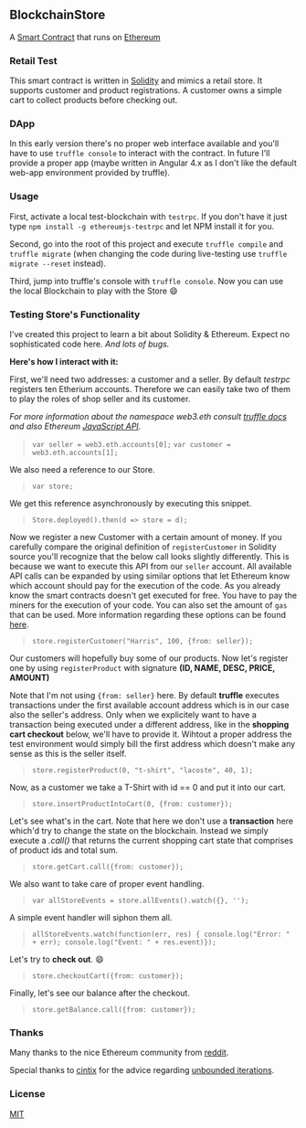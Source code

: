 ## BlockchainStore

A [Smart Contract](https://github.com/brakmic/BlockchainStore/blob/master/contracts/Store.sol) that runs on [Ethereum](https://www.ethereum.org/)

### Retail Test

This smart contract is written in [Solidity](https://solidity.readthedocs.io/en/develop/) and mimics a retail store. It supports customer and product registrations. A customer owns a simple cart to collect products before checking out.

### DApp

In this early version there's no proper web interface available and you'll have to use `truffle console` to interact with the contract. In future I'll provide a proper app (maybe written in Angular 4.x as I don't like the default web-app environment provided by truffle).

### Usage

First, activate a local test-blockchain with `testrpc`. If you don't have it just type `npm install -g ethereumjs-testrpc` and let NPM install it for you.

Second, go into the root of this project and execute `truffle compile` and `truffle migrate` (when changing the code during live-testing use `truffle migrate --reset` instead).

Third, jump into truffle's console with `truffle console`. Now you can use the local Blockchain to play with the Store :smile:

### Testing Store's Functionality

I've created this project to learn a bit about Solidity & Ethereum. Expect no sophisticated code here. *And lots of bugs.*

**Here's how I interact with it:**

First, we'll need two addresses: a customer and a seller. By default *testrpc* registers ten Etherium accounts. Therefore we can easily take two of them to play the roles of shop seller and its customer.

*For more information about the namespace web3.eth consult [truffle docs](http://truffleframework.com/docs/) and also Ethereum [JavaScript API](https://github.com/ethereum/wiki/wiki/JavaScript-API).*

> `var seller = web3.eth.accounts[0];`
> `var customer = web3.eth.accounts[1];`

We also need a reference to our Store.

> `var store;`

We get this reference asynchronously by executing this snippet.

> `Store.deployed().then(d => store = d);`

Now we register a new Customer with a certain amount of money. If you carefully compare the original definition of `registerCustomer` in Solidity source you'll recognize that the below call looks slightly differently. This is because we want to execute this API from our `seller` account. All available API calls can be expanded by using similar options that let Ethereum know which account should pay for the execution of the code. As you already know the smart contracts doesn't get executed for free. You have to pay the miners for the execution of your code. You can also set the amount of `gas` that can be used. More information regarding these options can be found [here](http://truffleframework.com/docs/getting_started/contracts).

> `store.registerCustomer("Harris", 100, {from: seller});`

Our customers will hopefully buy some of our products. Now let's register one by using `registerProduct` with signature **(ID, NAME, DESC, PRICE, AMOUNT)**

Note that I'm not using `{from: seller}` here. By default **truffle** executes transactions under the first available account address which is in our case also the seller's address. Only when we explicitely want to have a transaction being executed under a different address, like in the **shopping cart checkout** below, we'll have to provide it. Wihtout a proper address the test environment would simply bill the first address which doesn't make any sense as this is the seller itself.

> `store.registerProduct(0, "t-shirt", "lacoste", 40, 1);`

Now, as a customer we take a T-Shirt with id == 0 and put it into our cart.

> `store.insertProductIntoCart(0, {from: customer});`

Let's see what's in the cart. Note that here we don't use a **transaction** here which'd try to change the state on the blockchain. Instead we simply execute a *.call()* that returns the current shopping cart state that comprises of product ids and total sum.

> `store.getCart.call({from: customer});`

We also want to take care of proper event handling.

> `var allStoreEvents = store.allEvents().watch({}, '');`

A simple event handler will siphon them all.

> `allStoreEvents.watch(function(err, res) { console.log("Error: " + err); console.log("Event: " + res.event)});`

Let's try to **check out**. :smile:

> `store.checkoutCart({from: customer});`

Finally, let's see our balance after the checkout.

> `store.getBalance.call({from: customer});`

### Thanks

Many thanks to the nice Ethereum community from [reddit](https://www.reddit.com/r/ethereum/comments/6ik0yb/learning_solidity_a_simple_storesmartcontract/).

Special thanks to [cintix](https://www.reddit.com/user/cintix) for the advice regarding [unbounded iterations](https://www.reddit.com/r/ethereum/comments/6ik0yb/learning_solidity_a_simple_storesmartcontract/dj70kww/).

### License

[MIT](https://github.com/brakmic/BlockchainStore/blob/master/LICENSE)
